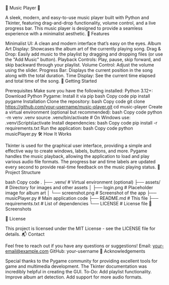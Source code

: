 🎵 Music Player 🎵

A sleek, modern, and easy-to-use music player built with Python and Tkinter, featuring drag-and-drop functionality, volume control, and a live progress bar. This music player is designed to provide a seamless experience with a minimalist aesthetic.
🌟 Features

Minimalist UI: A clean and modern interface that’s easy on the eyes.
Album Art Display: Showcases the album art of the currently playing song.
Drag & Drop: Easily add music to the playlist by dragging and dropping files (or use the "Add Music" button).
Playback Controls: Play, pause, skip forward, and skip backward through your playlist.
Volume Control: Adjust the volume using the slider.
Progress Bar: Displays the current position in the song along with the total duration.
Time Display: See the current time elapsed and total time of the song.
🚀 Getting Started

Prerequisites
Make sure you have the following installed:
Python 3.12+: Download Python
Pygame: Install it via pip
bash
Copy code
pip install pygame
Installation
Clone the repository:
bash
Copy code
git clone https://github.com/your-username/music-player.git
cd music-player
Create a virtual environment (optional but recommended):
bash
Copy code
python -m venv .venv
source .venv/bin/activate  # On Windows use: .venv\Scripts\activate
Install dependencies:
bash
Copy code
pip install -r requirements.txt
Run the application:
bash
Copy code
python musicPlayer.py
🛠️ How It Works

Tkinter is used for the graphical user interface, providing a simple and effective way to create windows, labels, buttons, and more.
Pygame handles the music playback, allowing the application to load and play various audio file formats.
The progress bar and time labels are updated every second to provide real-time feedback on the music playing status.
📂 Project Structure

bash
Copy code
.
├── .venv/                  # Virtual environment (optional)
├── assets/                 # Directory for images and other assets
│   ├── login.png           # Placeholder image for album art
│   └── screenshot.png      # Screenshot of the app
├── musicPlayer.py          # Main application code
├── README.md               # This file
├── requirements.txt        # List of dependencies
└── LICENSE                 # License file
📸 Screenshots

📝 License

This project is licensed under the MIT License - see the LICENSE file for details.
📬 Contact

Feel free to reach out if you have any questions or suggestions!
Email: your-email@example.com
GitHub: your-username
🌟 Acknowledgements

Special thanks to the Pygame community for providing excellent tools for game and multimedia development.
The Tkinter documentation was incredibly helpful in creating the GUI.
To-Do:
 Add playlist functionality.
 Improve album art detection.
 Add support for more audio formats.
